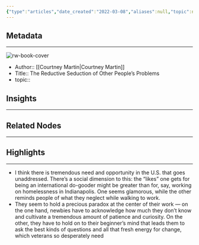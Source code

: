 ```yaml
---
{"type":"articles","date_created":"2022-03-08","aliases":null,"topic":null,"url":"https://medium.com/p/3c07b307732d","layout":null,"banner":null,"dg-publish":true,"tags":null,"permalink":"/300-biblio/200-articles/the-reductive-seduction-of-other-people-s-problems/","dgPassFrontmatter":true,"created":"2023-10-20T12:44:16.000-05:00","updated":"2023-10-20T12:44:16.000-05:00"}
---
```


## Metadata
---
![rw-book-cover](https://readwise-assets.s3.amazonaws.com/static/images/article4.6bc1851654a0.png)
- Author:: [[Courtney Martin\|Courtney Martin]]
- Title:: The Reductive Seduction of Other People’s Problems
- topic::  



## Insights
---
## Related Nodes
---

## Highlights 
---
- I think there is tremendous need and opportunity in the U.S. that goes unaddressed. There’s a social dimension to this: the “likes” one gets for being an international do-gooder might be greater than for, say, working on homelessness in Indianapolis. One seems glamorous, while the other reminds people of what they neglect while walking to work.
- They seem to hold a precious paradox at the center of their work — on the one hand, newbies have to acknowledge how much they don’t know and cultivate a tremendous amount of patience and curiosity. On the other, they have to hold on to their beginner’s mind that leads them to ask the best kinds of questions and all that fresh energy for change, which veterans so desperately need
